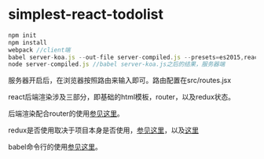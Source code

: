 # simplest-react-todolist


```javascript
npm init
npm install 
webpack //client端
babel server-koa.js --out-file server-compiled.js --presets=es2015,react
node server-compiled.js //babel server-koa.js之后的结果，服务器端
```

服务器开启后，在浏览器按照路由来输入即可。路由配置在src/routes.jsx

react后端渲染涉及三部分，即基础的html模板，router，以及redux状态。

后端渲染配合router的使用[参见这里](https://github.com/reactjs/react-router-tutorial/tree/master/lessons/13-server-rendering)。

redux是否使用取决于项目本身是否使用，[参见这里](http://cn.redux.js.org/docs/recipes/ServerRendering.html)，以及[这里](http://taobaofed.org/blog/2016/08/18/react-redux-connect/)

babel命令行的使用[参见这里](https://babeljs.io/docs/usage/cli/)。





